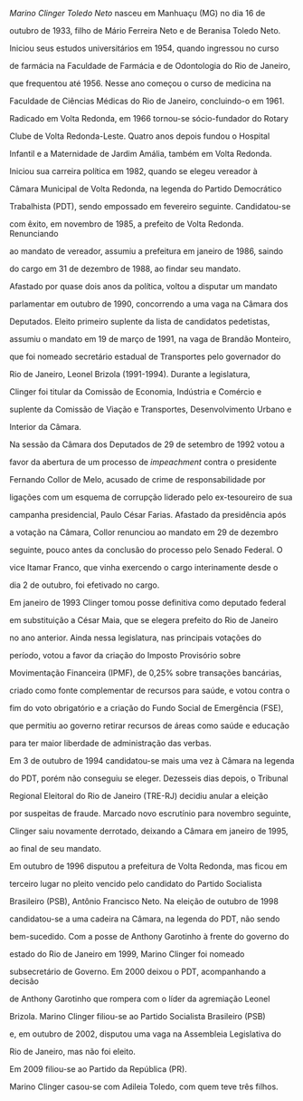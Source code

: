 

*Marino Clinger Toledo Neto* nasceu em Manhuaçu (MG) no dia 16 de

outubro de 1933, filho de Mário Ferreira Neto e de Beranisa Toledo Neto.



Iniciou seus estudos universitários em 1954, quando ingressou no curso

de farmácia na Faculdade de Farmácia e de Odontologia do Rio de Janeiro,

que frequentou até 1956. Nesse ano começou o curso de medicina na

Faculdade de Ciências Médicas do Rio de Janeiro, concluindo-o em 1961.



Radicado em Volta Redonda, em 1966 tornou-se sócio-fundador do Rotary

Clube de Volta Redonda-Leste. Quatro anos depois fundou o Hospital

Infantil e a Maternidade de Jardim Amália, também em Volta Redonda.



Iniciou sua carreira política em 1982, quando se elegeu vereador à

Câmara Municipal de Volta Redonda, na legenda do Partido Democrático

Trabalhista (PDT), sendo empossado em fevereiro seguinte. Candidatou-se

com êxito, em novembro de 1985, a prefeito de Volta Redonda. Renunciando

ao mandato de vereador, assumiu a prefeitura em janeiro de 1986, saindo

do cargo em 31 de dezembro de 1988, ao findar seu mandato.



Afastado por quase dois anos da política, voltou a disputar um mandato

parlamentar em outubro de 1990, concorrendo a uma vaga na Câmara dos

Deputados. Eleito primeiro suplente da lista de candidatos pedetistas,

assumiu o mandato em 19 de março de 1991, na vaga de Brandão Monteiro,

que foi nomeado secretário estadual de Transportes pelo governador do

Rio de Janeiro, Leonel Brizola (1991-1994). Durante a legislatura,

Clinger foi titular da Comissão de Economia, Indústria e Comércio e

suplente da Comissão de Viação e Transportes, Desenvolvimento Urbano e

Interior da Câmara.



Na sessão da Câmara dos Deputados de 29 de setembro de 1992 votou a

favor da abertura de um processo de *impeachment* contra o presidente

Fernando Collor de Melo, acusado de crime de responsabilidade por

ligações com um esquema de corrupção liderado pelo ex-tesoureiro de sua

campanha presidencial, Paulo César Farias. Afastado da presidência após

a votação na Câmara, Collor renunciou ao mandato em 29 de dezembro

seguinte, pouco antes da conclusão do processo pelo Senado Federal. O

vice Itamar Franco, que vinha exercendo o cargo interinamente desde o

dia 2 de outubro, foi efetivado no cargo.



Em janeiro de 1993 Clinger tomou posse definitiva como deputado federal

em substituição a César Maia, que se elegera prefeito do Rio de Janeiro

no ano anterior. Ainda nessa legislatura, nas principais votações do

período, votou a favor da criação do Imposto Provisório sobre

Movimentação Financeira (IPMF), de 0,25% sobre transações bancárias,

criado como fonte complementar de recursos para saúde, e votou contra o

fim do voto obrigatório e a criação do Fundo Social de Emergência (FSE),

que permitiu ao governo retirar recursos de áreas como saúde e educação

para ter maior liberdade de administração das verbas.



Em 3 de outubro de 1994 candidatou-se mais uma vez à Câmara na legenda

do PDT, porém não conseguiu se eleger. Dezesseis dias depois, o Tribunal

Regional Eleitoral do Rio de Janeiro (TRE-RJ) decidiu anular a eleição

por suspeitas de fraude. Marcado novo escrutínio para novembro seguinte,

Clinger saiu novamente derrotado, deixando a Câmara em janeiro de 1995,

ao final de seu mandato.



Em outubro de 1996 disputou a prefeitura de Volta Redonda, mas ficou em

terceiro lugar no pleito vencido pelo candidato do Partido Socialista

Brasileiro (PSB), Antônio Francisco Neto. Na eleição de outubro de 1998

candidatou-se a uma cadeira na Câmara, na legenda do PDT, não sendo

bem-sucedido. Com a posse de Anthony Garotinho à frente do governo do

estado do Rio de Janeiro em 1999, Marino Clinger foi nomeado

subsecretário de Governo. Em 2000 deixou o PDT, acompanhando a decisão

de Anthony Garotinho que rompera com o líder da agremiação Leonel

Brizola. Marino Clinger filiou-se ao Partido Socialista Brasileiro (PSB)

e, em outubro de 2002, disputou uma vaga na Assembleia Legislativa do

Rio de Janeiro, mas não foi eleito.



Em 2009 filiou-se ao Partido da República (PR).



Marino Clinger casou-se com Adileia Toledo, com quem teve três filhos.




